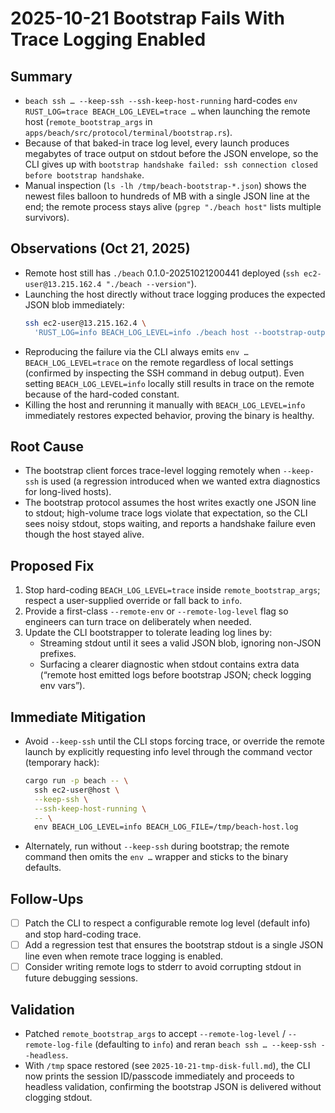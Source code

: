 # 2025-10-21 Bootstrap Fails With Trace Logging Enabled

## Summary
- `beach ssh … --keep-ssh --ssh-keep-host-running` hard-codes `env RUST_LOG=trace BEACH_LOG_LEVEL=trace …` when launching the remote host (`remote_bootstrap_args` in `apps/beach/src/protocol/terminal/bootstrap.rs`).
- Because of that baked-in trace log level, every launch produces megabytes of trace output on stdout before the JSON envelope, so the CLI gives up with `bootstrap handshake failed: ssh connection closed before bootstrap handshake`.
- Manual inspection (`ls -lh /tmp/beach-bootstrap-*.json`) shows the newest files balloon to hundreds of MB with a single JSON line at the end; the remote process stays alive (`pgrep "./beach host"` lists multiple survivors).

## Observations (Oct 21, 2025)
- Remote host still has `./beach` 0.1.0-20251021200441 deployed (`ssh ec2-user@13.215.162.4 "./beach --version"`).
- Launching the host directly without trace logging produces the expected JSON blob immediately:
  ```bash
  ssh ec2-user@13.215.162.4 \
    'RUST_LOG=info BEACH_LOG_LEVEL=info ./beach host --bootstrap-output=json --bootstrap-survive-sighup --session-server https://api.beach.sh'
  ```
- Reproducing the failure via the CLI always emits `env … BEACH_LOG_LEVEL=trace` on the remote regardless of local settings (confirmed by inspecting the SSH command in debug output). Even setting `BEACH_LOG_LEVEL=info` locally still results in trace on the remote because of the hard-coded constant.
- Killing the host and rerunning it manually with `BEACH_LOG_LEVEL=info` immediately restores expected behavior, proving the binary is healthy.

## Root Cause
- The bootstrap client forces trace-level logging remotely when `--keep-ssh` is used (a regression introduced when we wanted extra diagnostics for long-lived hosts).
- The bootstrap protocol assumes the host writes exactly one JSON line to stdout; high-volume trace logs violate that expectation, so the CLI sees noisy stdout, stops waiting, and reports a handshake failure even though the host stayed alive.

## Proposed Fix
1. Stop hard-coding `BEACH_LOG_LEVEL=trace` inside `remote_bootstrap_args`; respect a user-supplied override or fall back to `info`.
2. Provide a first-class `--remote-env` or `--remote-log-level` flag so engineers can turn trace on deliberately when needed.
3. Update the CLI bootstrapper to tolerate leading log lines by:
   - Streaming stdout until it sees a valid JSON blob, ignoring non-JSON prefixes.
   - Surfacing a clearer diagnostic when stdout contains extra data (“remote host emitted logs before bootstrap JSON; check logging env vars”).

## Immediate Mitigation
- Avoid `--keep-ssh` until the CLI stops forcing trace, or override the remote launch by explicitly requesting info level through the command vector (temporary hack):
  ```bash
  cargo run -p beach -- \
    ssh ec2-user@host \
    --keep-ssh \
    --ssh-keep-host-running \
    -- \
    env BEACH_LOG_LEVEL=info BEACH_LOG_FILE=/tmp/beach-host.log
  ```
- Alternately, run without `--keep-ssh` during bootstrap; the remote command then omits the `env …` wrapper and sticks to the binary defaults.

## Follow-Ups
- [ ] Patch the CLI to respect a configurable remote log level (default info) and stop hard-coding trace.
- [ ] Add a regression test that ensures the bootstrap stdout is a single JSON line even when remote trace logging is enabled.
- [ ] Consider writing remote logs to stderr to avoid corrupting stdout in future debugging sessions.

## Validation
- Patched `remote_bootstrap_args` to accept `--remote-log-level` / `--remote-log-file` (defaulting to `info`) and reran `beach ssh … --keep-ssh --headless`.
- With `/tmp` space restored (see `2025-10-21-tmp-disk-full.md`), the CLI now prints the session ID/passcode immediately and proceeds to headless validation, confirming the bootstrap JSON is delivered without clogging stdout.
